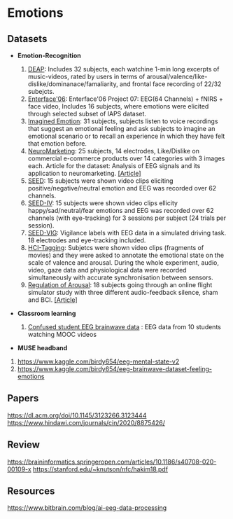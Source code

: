 # Emotions
## Datasets
* **Emotion-Recognition**
  1. [DEAP](http://www.eecs.qmul.ac.uk/mmv/datasets/deap/): Includes 32 subjects, each watchine 1-min long excerpts of music-videos, rated by users in terms of arousal/valence/like-dislike/dominanace/famaliarity, and frontal face recording of 22/32 subejcts.
  2. [Enterface'06](http://www.enterface.net/results/): Enterface'06 Project 07: EEG(64 Channels) + fNIRS + face video, Includes 16 subjects, where emotions were elicited through selected subset of IAPS dataset.
  3. [Imagined Emotion](http://headit.ucsd.edu/studies/3316f70e-35ff-11e3-a2a9-0050563f2612): 31 subjects, subjects listen to voice recordings that suggest an emotional feeling and ask subjects to imagine an emotional scenario or to recall an experience in which they have felt that emotion before.
  4. [NeuroMarketing](https://drive.google.com/open?id=0B2T1rQUvyyWcSGVVaHZBZzRtTms): 25 subjects, 14 electrodes, Like/Dislike on commercial e-commerce products over 14 categories with 3 images each. Article for the dataset: Analysis of EEG signals and its application to neuromarketing. [[Article]](https://link.springer.com/article/10.1007/s11042-017-4580-6)
  5. [SEED](http://bcmi.sjtu.edu.cn/~seed/seed.html): 15 subjects were shown video clips eliciting positive/negative/neutral emotion and EEG was recorded over 62 channels.
  6. [SEED-IV](http://bcmi.sjtu.edu.cn/~seed/seed-iv.html): 15 subjects were shown video clips ellicity happy/sad/neutral/fear emotions and EEG was recorded over 62 channels (with eye-tracking) for 3 sessions per subject (24 trials per session).
  7. [SEED-VIG](http://bcmi.sjtu.edu.cn/~seed/seed-vig.html): Vigilance labels with EEG data in a simulated driving task. 18 electrodes and eye-tracking included.
  8. [HCI-Tagging](https://mahnob-db.eu/hci-tagging/): Subjetcs were shown video clips (fragments of movies) and they were asked to annotate the emotional state on the scale of valence and arousal. During the whole experiment, audio, video, gaze data and physiological data were recorded simultaneously with accurate synchronisation between sensors.
  9. [Regulation of Arousal](https://ieee-dataport.org/open-access/regulation-arousal-online-neurofeedback-improves-human-performance-demanding-sensory): 18 subjects going through an online flight simulator study with three different audio-feedback silence, sham and BCI. [[Article]](https://www.pnas.org/content/116/13/6482)

* **Classroom learning**
  1. [Confused student EEG brainwave data](https://www.kaggle.com/wanghaohan/confused-eeg) : EEG data from 10 students watching MOOC videos
  
* **MUSE headband**
1. https://www.kaggle.com/birdy654/eeg-mental-state-v2
2. https://www.kaggle.com/birdy654/eeg-brainwave-dataset-feeling-emotions

## Papers
https://dl.acm.org/doi/10.1145/3123266.3123444
https://www.hindawi.com/journals/cin/2020/8875426/ 

## Review 
https://braininformatics.springeropen.com/articles/10.1186/s40708-020-00109-x
https://stanford.edu/~knutson/nfc/hakim18.pdf

## Resources 
https://www.bitbrain.com/blog/ai-eeg-data-processing
